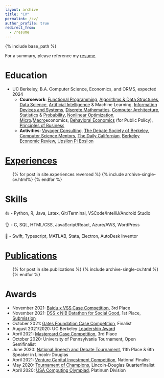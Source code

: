 ```yaml
---
layout: archive
title: "CV"
permalink: /cv/
author_profile: true
redirect_from:
  - /resume
---
```


{% include base_path %}

For a summary, please reference my [resume](../files/resume.pdf).

Education
======
* UC Berkeley, B.A. Computer Science, Economics, and ORMS, expected 2024
  * <strong>Coursework</strong>: [Functional Programming](https://inst.eecs.berkeley.edu/~cs61a/su20/), [Algorithms & Data Structures](http://fa20.datastructur.es/), [Data Science](https://ds100.org/sp21/), [Artificial Intelligence](https://inst.eecs.berkeley.edu/~cs188/su21/) & Machine Learning, [Information Devices and Systems](https://inst.eecs.berkeley.edu/~ee16a/su20/), [Discrete Mathematics](https://www.fa20.eecs70.org/), [Computer Architecture](https://cs61c.org/fa21/), [Statistics](https://classes.berkeley.edu/content/2020-fall-stat-20-001-lec-001) & [Probability](https://www.stat134.org/), [Nonlinear Optimization](https://lavaei.ieor.berkeley.edu/Course_IEOR160_Fall_2021.html), [Micro](https://classes.berkeley.edu/content/2021-Spring-ECON-101A-001-LEC-001)/[Macro](https://classes.berkeley.edu/content/2021-Spring-ECON-101B-001-LEC-001)economics, [Behavioral Economics](https://www.econ.berkeley.edu/course/summer-2021/119-psych-and-econ-lecture) (for Public Policy), [Principles of Business](https://classes.berkeley.edu/content/2021-fall-ugba-10-001-lec-001)
  * <strong>Activities</strong>: [Voyager Consulting](http://www.voyagerconsulting.org/), [The Debate Society of Berkeley](https://debate.berkeley.edu/), [Computer Science Mentors](https://csmentors.berkeley.edu/), [The Daily Californian](https://www.dailycal.org/author/peterzhang), [Berkeley Economic Review](https://econreview.berkeley.edu/), [Upsilon Pi Epsilon](https://upe.berkeley.edu/)

[Experiences](../experiences)
======

<ul>{% for post in site.experiences reversed %}
  {% include archive-single-cv.html%}
{% endfor %}</ul>

Skills
======

👍 - Python, R, Java, Latex, Git/Terminal, VSCode/IntelliJ/Android Studio

👌 - C, SQL, HTML/CSS, JavaScript/React, Azure/AWS, WordPress

🤏 - Swift, Typescript, MATLAB, Stata, Electron, AutoDesk Inventor


[Publications](../publications)
======
  <ul>{% for post in site.publications %}
    {% include archive-single-cv.html %}
  {% endfor %}</ul>

Awards
======
  * November 2021: [Baidu x VSS Case Competition](https://www.facebook.com/events/1218686891977031), 3rd Place
  * November 2021: [DSS x NIB Datathon for Social Good](https://www.facebook.com/events/933047190947185?), 1st Place, [Submission](https://deepnote.com/project/DSG-2021-hwkWxyo9TJ2UY0W82_n-Vg/%2F01_notebook.ipynb)
  * October 2021: [Gates Foundation Case Competition](https://www.facebook.com/events/833366260673950), Finalist
  * August 2021/2020: UC Berkeley [Leadership Award](https://alumni.berkeley.edu/community/scholarships/leadership-award)
  * April 2021: [Mastercard Case Competition](https://www.facebook.com/groups/892224561557976), 3rd Place
  * October 2020: University of Pennsylvania Tournament, Open Semifinalist
  * June 2020: [National Speech and Debate Tournament](https://s3.amazonaws.com/tabroom-files/tourns/15780/results/20212/2020-HS-Nationals-Results-Packet.pdf), 11th Place & 6th Speaker in Lincoln-Douglas
  * April 2021: [Venture Capital Investment Competition](https://www.vcic.org/category/year/2021/), National Finalist
  * May 2020: [Tournament of Champions](https://www.tabroom.com/index/tourn/index.mhtml?tourn_id=13038), Lincoln-Douglas Quarterfinalist
  * April 2020: [USA Computing Olympiad](http://www.usaco.org/index.php?page=open20results), Platinum Division